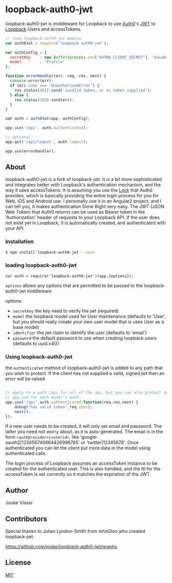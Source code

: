 # loopback-auth0-jwt

  loopback-auth0-jwt is middleware for Loopback to use [Auth0](https://auth0.com/)'s [JWT](https://www.jwt.io) to [Loopback](https://loopback.io/) Users and accessTokens.

```js
// load loopback-auth0-jwt module
var auth0Jwt = require('loopback-auth0-jwt');

var authConfig = {
  secretKey    : new Buffer(process.env['AUTH0_CLIENT_SECRET'], 'base64'),
  model        : 'Profile'
};

function errorHandler(err, req, res, next) {
  console.error(err);
  if (err.name === 'UnauthorizedError') {
    res.status(401).send('invalid token, or no token supplied');
  } else {
    res.status(500).send(err);
  }
}

var auth = auth0Jwt(app, authConfig);

app.use('/api', auth.authenticated);

// optional
app.get('/api/logout', auth.logout);

app.use(errorHandler);


```

## About

loopback-auth0-jwt is a fork of loopback-jwt. It is a bit more sophisticated and integrates better with Loopback's 
authentication mechanism, and the way it uses accessTokens.
It is assuming you use the [Lock](https://auth0.com/docs/libraries/lock) that Auth0 provides, which is basically providing 
the entire login process for you for Web, iOS and Android use. I personally use it in an Angular2 project, and I can tell you,
it makes authentication Done Right very easy.
The JWT (JSON Web Token) that Auth0 returns can be used as Bearer token in the 'Authorization' header of requests to your
Loopback API. If the user does not exist yet in Loopback, it is automatically created, and authenticated with your API.


### Installation

```sh
$ npm install loopback-auth0-jwt --save
```

### loading loopback-auth0-jwt

`var auth = require('loopback-auth0-jwt')(app,{options});`

`options` allows any options that are permitted to be passed to the loopback-auth0-jwt middleware


options:
- `secretKey` the key need to verify the jwt (required)
- `model` the loopback model used for User maintenance (defaults to 'User', but you should really create your own user model that is uses User as a base model)
- `identifier` the jwt claim to identify the user (defaults to 'email')
- `password` the default password to use when creating loopback users (defaults to uuid.v4())

### Using loopback-auth0-jwt

the `authenticated` method of loopback-auth0-jwt is added to any path that you wish to protect. If the client has not supplied a valid, signed jwt then an error will be raised

```js

// apply to a path /api for all of the api, but you can also protect specific models here and repeat the
// app.use for each model's path
app.use('/api',auth.authenticated,function(req,res,next) {
    debug("has valid token",req.user);
    next();
});
```

If a new user needs to be created, it will only set email and password. The latter you need not worry about, as it is auto-generated.
 The email is in the form `<authprovider>|<userid>`, like 'google-oauth2|123456740664426998765' or 'twitter|12345678'.
 Once authenticated you can let the client put more data in the model using authenticated calls.
 
The login process of Loopback assumes an accessToken instance to be created for the authenticated user. This is also handled, and the 
ttl for the accessToken is set correctly so it matches the expiration of the JWT.



## Author

Jouke Visser

## Contributors

 Special thanks to Julian Lyndon-Smith from whoGloo who created loopback-jwt.

 https://github.com/jouke/loopback-auth0-jwt/graphs

## License

[MIT](LICENSE)

